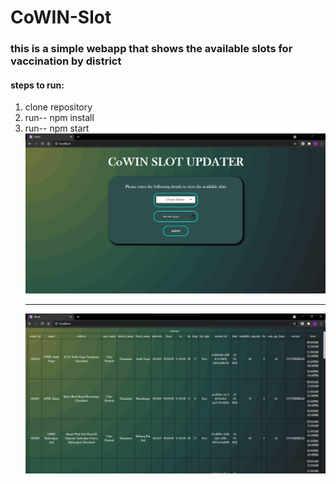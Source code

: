 # CoWIN-Slot
### this is a simple webapp that shows the available slots for vaccination by district
#### steps to run:
1. clone repository<br/>
2. run-- npm install<br/>
3. run-- npm start<br/>
![Alt text](./public/images/1.jpg?raw=true "Home Page")<hr>
![Alt text](./public/images/2.jpg?raw=true "Home Page")
